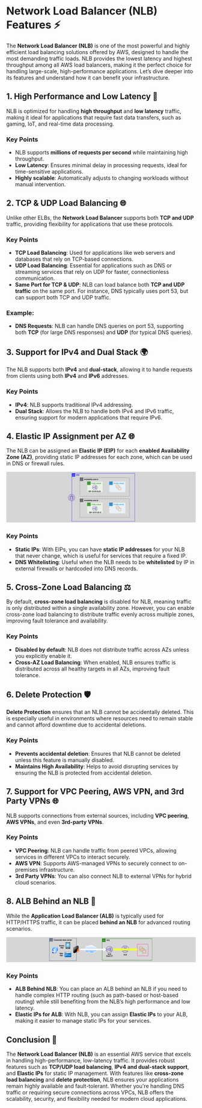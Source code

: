 # **Network Load Balancer (NLB) Features ⚡**

The **Network Load Balancer (NLB)** is one of the most powerful and highly efficient load balancing solutions offered by AWS, designed to handle the most demanding traffic loads. NLB provides the lowest latency and highest throughput among all AWS load balancers, making it the perfect choice for handling large-scale, high-performance applications. Let’s dive deeper into its features and understand how it can benefit your infrastructure.

## **1. High Performance and Low Latency 🚀**

NLB is optimized for handling **high throughput** and **low latency** traffic, making it ideal for applications that require fast data transfers, such as gaming, IoT, and real-time data processing.

### **Key Points**

- NLB supports **millions of requests per second** while maintaining high throughput.
- **Low Latency**: Ensures minimal delay in processing requests, ideal for time-sensitive applications.
- **Highly scalable**: Automatically adjusts to changing workloads without manual intervention.

## **2. TCP & UDP Load Balancing 🌐**

Unlike other ELBs, the **Network Load Balancer** supports both **TCP and UDP** traffic, providing flexibility for applications that use these protocols.

### **Key Points**

- **TCP Load Balancing**: Used for applications like web servers and databases that rely on TCP-based connections.
- **UDP Load Balancing**: Essential for applications such as DNS or streaming services that rely on UDP for faster, connectionless communication.
- **Same Port for TCP & UDP**: NLB can load balance both **TCP and UDP traffic** on the same port. For instance, DNS typically uses port 53, but can support both TCP and UDP traffic.

### **Example**:

- **DNS Requests**: NLB can handle DNS queries on port 53, supporting both **TCP** (for large DNS responses) and **UDP** (for typical DNS queries).

## **3. Support for IPv4 and Dual Stack 🌍**

The NLB supports both **IPv4** and **dual-stack**, allowing it to handle requests from clients using both **IPv4** and **IPv6** addresses.

### **Key Points**

- **IPv4**: NLB supports traditional IPv4 addressing.
- **Dual Stack**: Allows the NLB to handle both IPv4 and IPv6 traffic, ensuring support for modern applications that require IPv6.

## **4. Elastic IP Assignment per AZ 🌐**

The NLB can be assigned an **Elastic IP (EIP)** for each **enabled Availability Zone (AZ)**, providing static IP addresses for each zone, which can be used in DNS or firewall rules.

![nlb-static-eip](images/nlb-static-eip.png)

### **Key Points**

- **Static IPs**: With EIPs, you can have **static IP addresses** for your NLB that never change, which is useful for services that require a fixed IP.
- **DNS Whitelisting**: Useful when the NLB needs to be **whitelisted** by IP in external firewalls or hardcoded into DNS records.

## **5. Cross-Zone Load Balancing ⚖️**

By default, **cross-zone load balancing** is disabled for NLB, meaning traffic is only distributed within a single availability zone. However, you can enable cross-zone load balancing to distribute traffic evenly across multiple zones, improving fault tolerance and availability.

### **Key Points**

- **Disabled by default**: NLB does not distribute traffic across AZs unless you explicitly enable it.
- **Cross-AZ Load Balancing**: When enabled, NLB ensures traffic is distributed across all healthy targets in all AZs, improving fault tolerance.

## **6. Delete Protection 🛡️**

**Delete Protection** ensures that an NLB cannot be accidentally deleted. This is especially useful in environments where resources need to remain stable and cannot afford downtime due to accidental deletions.

### **Key Points**

- **Prevents accidental deletion**: Ensures that NLB cannot be deleted unless this feature is manually disabled.
- **Maintains High Availability**: Helps to avoid disrupting services by ensuring the NLB is protected from accidental deletion.

## **7. Support for VPC Peering, AWS VPN, and 3rd Party VPNs 🌐**

NLB supports connections from external sources, including **VPC peering**, **AWS VPNs**, and even **3rd-party VPNs**.

### **Key Points**

- **VPC Peering**: NLB can handle traffic from peered VPCs, allowing services in different VPCs to interact securely.
- **AWS VPN**: Supports AWS-managed VPNs to securely connect to on-premises infrastructure.
- **3rd Party VPNs**: You can also connect NLB to external VPNs for hybrid cloud scenarios.

## **8. ALB Behind an NLB 🔄**

While the **Application Load Balancer (ALB)** is typically used for HTTP/HTTPS traffic, it can be placed **behind an NLB** for advanced routing scenarios.

![alb-behind-nlb](images/alb-behind-nlb.png)

### **Key Points**

- **ALB Behind NLB**: You can place an ALB behind an NLB if you need to handle complex HTTP routing (such as path-based or host-based routing) while still benefiting from the NLB’s high performance and low latency.
- **Elastic IPs for ALB**: With NLB, you can assign **Elastic IPs** to your ALB, making it easier to manage static IPs for your services.

## **Conclusion 🎯**

The **Network Load Balancer (NLB)** is an essential AWS service that excels in handling high-performance, low-latency traffic. It provides robust features such as **TCP/UDP load balancing**, **IPv4 and dual-stack support**, and **Elastic IPs** for static IP management. With features like **cross-zone load balancing** and **delete protection**, NLB ensures your applications remain highly available and fault-tolerant. Whether you're handling DNS traffic or requiring secure connections across VPCs, NLB offers the scalability, security, and flexibility needed for modern cloud applications.

